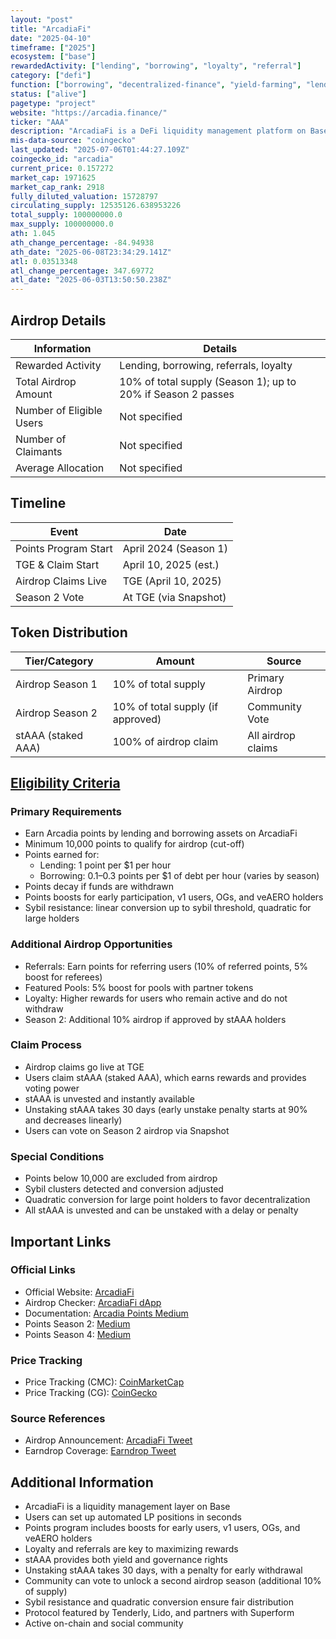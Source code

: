 ```yaml
---
layout: "post"
title: "ArcadiaFi"
date: "2025-04-10"
timeframe: ["2025"]
ecosystem: ["base"]
rewardedActivity: ["lending", "borrowing", "loyalty", "referral"]
category: ["defi"]
function: ["borrowing", "decentralized-finance", "yield-farming", "lending"]
status: ["alive"]
pagetype: "project"
website: "https://arcadia.finance/"
ticker: "AAA"
description: "ArcadiaFi is a DeFi liquidity management platform on Base, enabling users to earn points and rewards through lending, borrowing, and referrals, with a unique airdrop and staking mechanism."
mis-data-source: "coingecko"
last_updated: "2025-07-06T01:44:27.109Z"
coingecko_id: "arcadia"
current_price: 0.157272
market_cap: 1971625
market_cap_rank: 2918
fully_diluted_valuation: 15728797
circulating_supply: 12535126.638953226
total_supply: 100000000.0
max_supply: 100000000.0
ath: 1.045
ath_change_percentage: -84.94938
ath_date: "2025-06-08T23:34:29.141Z"
atl: 0.03513348
atl_change_percentage: 347.69772
atl_date: "2025-06-03T13:50:50.238Z"
---
```


## Airdrop Details

| Information              | Details                                                     |
| ------------------------ | ----------------------------------------------------------- |
| Rewarded Activity        | Lending, borrowing, referrals, loyalty                      |
| Total Airdrop Amount     | 10% of total supply (Season 1); up to 20% if Season 2 passes|
| Number of Eligible Users | Not specified                                               |
| Number of Claimants      | Not specified                                               |
| Average Allocation       | Not specified                                               |

## Timeline

| Event               | Date                                           |
| ------------------- | ---------------------------------------------- |
| Points Program Start | April 2024 (Season 1)                         |
| TGE & Claim Start   | April 10, 2025 (est.)                         |
| Airdrop Claims Live | TGE (April 10, 2025)                          |
| Season 2 Vote       | At TGE (via Snapshot)                         |

## Token Distribution

| Tier/Category      | Amount                                   | Source                    |
| ------------------ | ---------------------------------------- | ------------------------- |
| Airdrop Season 1   | 10% of total supply                      | Primary Airdrop           |
| Airdrop Season 2   | 10% of total supply (if approved)        | Community Vote            |
| stAAA (staked AAA) | 100% of airdrop claim                     | All airdrop claims        |

## [Eligibility Criteria](https://arcadia.finance/)

### Primary Requirements

- Earn Arcadia points by lending and borrowing assets on ArcadiaFi
- Minimum 10,000 points to qualify for airdrop (cut-off)
- Points earned for:
  - Lending: 1 point per $1 per hour
  - Borrowing: 0.1–0.3 points per $1 of debt per hour (varies by season)
- Points decay if funds are withdrawn
- Points boosts for early participation, v1 users, OGs, and veAERO holders
- Sybil resistance: linear conversion up to sybil threshold, quadratic for large holders

### Additional Airdrop Opportunities

- Referrals: Earn points for referring users (10% of referred points, 5% boost for referees)
- Featured Pools: 5% boost for pools with partner tokens
- Loyalty: Higher rewards for users who remain active and do not withdraw
- Season 2: Additional 10% airdrop if approved by stAAA holders

### Claim Process

- Airdrop claims go live at TGE
- Users claim stAAA (staked AAA), which earns rewards and provides voting power
- stAAA is unvested and instantly available
- Unstaking stAAA takes 30 days (early unstake penalty starts at 90% and decreases linearly)
- Users can vote on Season 2 airdrop via Snapshot

### Special Conditions

- Points below 10,000 are excluded from airdrop
- Sybil clusters detected and conversion adjusted
- Quadratic conversion for large point holders to favor decentralization
- All stAAA is unvested and can be unstaked with a delay or penalty

## Important Links

### Official Links

- Official Website: [ArcadiaFi](https://arcadia.finance/)
- Airdrop Checker: [ArcadiaFi dApp](https://arcadia.finance/)
- Documentation: [Arcadia Points Medium](https://arcadiafinance.medium.com/introducing-arcadia-points-092d470793f6)
- Points Season 2: [Medium](https://arcadiafinance.medium.com/points-season-2-rewards-and-loyalty-2808cc212961)
- Points Season 4: [Medium](https://arcadiafinance.medium.com/points-season-4-referrals-d4a580c3623d)

### Price Tracking

- Price Tracking (CMC): [CoinMarketCap](https://coinmarketcap.com/currencies/arcadia-token/)
- Price Tracking (CG): [CoinGecko](https://www.coingecko.com/en/coins/arcadia#)

### Source References

- Airdrop Announcement: [ArcadiaFi Tweet](https://x.com/ArcadiaFi/status/1909720448579064023)
- Earndrop Coverage: [Earndrop Tweet](https://x.com/Earndrop_io/status/1910705481208955144)

## Additional Information

- ArcadiaFi is a liquidity management layer on Base
- Users can set up automated LP positions in seconds
- Points program includes boosts for early users, v1 users, OGs, and veAERO holders
- Loyalty and referrals are key to maximizing rewards
- stAAA provides both yield and governance rights
- Unstaking stAAA takes 30 days, with a penalty for early withdrawal
- Community can vote to unlock a second airdrop season (additional 10% of supply)
- Sybil resistance and quadratic conversion ensure fair distribution
- Protocol featured by Tenderly, Lido, and partners with Superform
- Active on-chain and social community